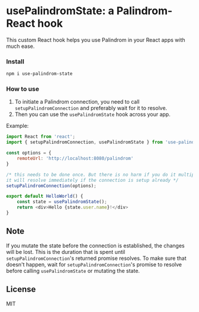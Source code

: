 # usePalindromState: a Palindrom-React hook

This custom React hook helps you use Palindrom in your React apps with much ease.

### Install

```sh
npm i use-palindrom-state
```

### How to use

1. To initiate a Palindrom connection, you need to call `setupPalindromConnection` and preferably wait for it to resolve.
2. Then you can use the `usePalindromState` hook across your app.

Example:

```js
import React from 'react';
import { setupPalindromConnection, usePalindromState } from 'use-palindrom';

const options = {
    remoteUrl: 'http://localhost:8080/palindrom'
}

/* this needs to be done once. But there is no harm if you do it multiple times,
it will resolve immediately if the connection is setup already */
setupPalindromConnection(options);

export default HelloWorld() {
    const state = usePalindromState();
    return <div>Hello {state.user.name}!</div>
}

```

## Note

If you mutate the state before the connection is established, the changes will be lost. This is the duration that is spent until `setupPalindromConnection`'s returned promise resolves. To make sure that doesn't happen, wait for `setupPalindromConnection`'s promise to resolve before calling `usePalindromState` or mutating the state.

## License

MIT

